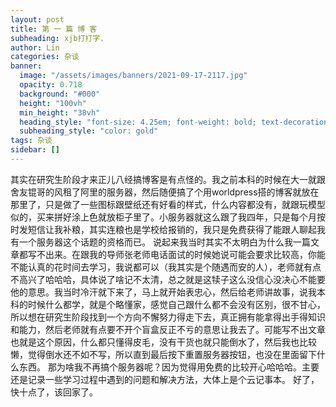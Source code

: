 ```yaml
---
layout: post
title: 第 一 篇 博 客
subheading: xjb打打字.
author: Lin
categories: 杂谈
banner:
  image: "/assets/images/banners/2021-09-17-2117.jpg"
  opacity: 0.718
  background: "#000"
  height: "100vh"
  min_height: "38vh"
  heading_style: "font-size: 4.25em; font-weight: bold; text-decoration: underline"
  subheading_style: "color: gold"
tags: 杂谈 
sidebar: []
---
```

  其实在研究生阶段才来正儿八经搞博客是有点怪的。我之前本科的时候在大一就跟舍友锟哥的风租了阿里的服务器，然后随便搞了个用worldpress搭的博客就放在那里了，只是做了一些图标跟壁纸还有好看的样式，什么内容都没有，就跟玩模型似的，买来拼好涂上色就放柜子里了。小服务器就这么跟了我四年，只是每个月按时发短信让我补粮，其实连粮也是学校给报销的，我只是免费获得了能跟人聊起我有一个服务器这个话题的资格而已。
  说起来我当时其实不太明白为什么我一篇文章都写不出来。在跟我的导师张老师电话面试的时候她说可能会要求比较高，你能不能认真的花时间去学习，我说都可以（我其实是个随遇而安的人），老师就有点不高兴了哈哈哈，具体说了啥记不太清，总之就是这犊子这么没信心没决心不能要他的意思。我当时冷汗就下来了，马上就开始表忠心，然后给老师讲故事，说我本科的时候什么都学，就是个略懂家，感觉自己跟什么都不会没有区别，很不甘心，所以想在研究生阶段找到一个方向不懈努力得走下去，真正拥有能拿得出手得知识和能力，然后老师就有点要不开个盲盒反正不亏的意思让我去了。可能写不出文章也就是这个原因，什么都只懂得皮毛，没有干货也就只能倒水了，然后我也比较懒，觉得倒水还不如不写，所以直到最后按下重置服务器按钮，也没在里面留下什么东西。
  那为啥我不再搞个服务器呢？因为觉得用免费的比较开心哈哈哈。主要还是记录一些学习过程中遇到的问题和解决方法，大体上是个云记事本。
  好了，快十点了，该回家了。
